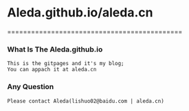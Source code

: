 # Aleda.github.io/aleda.cn
============================================
### What Is The Aleda.github.io
    This is the gitpages and it's my blog;
    You can appach it at aleda.cn
    
### Any Question
    Please contact Aleda(lishuo02@baidu.com | aleda.cn)
